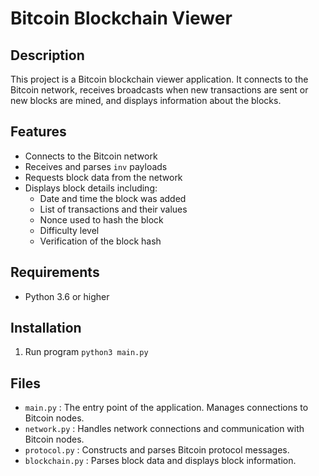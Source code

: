# Bitcoin Blockchain Viewer

## Description
This project is a Bitcoin blockchain viewer application. It connects to the Bitcoin network, receives broadcasts when new transactions are sent or new blocks are mined, and displays information about the blocks.

## Features
- Connects to the Bitcoin network
- Receives and parses `inv` payloads
- Requests block data from the network
- Displays block details including:
  - Date and time the block was added
  - List of transactions and their values
  - Nonce used to hash the block
  - Difficulty level
  - Verification of the block hash

## Requirements
- Python 3.6 or higher

## Installation
1. Run program
   `python3 main.py`

## Files
- `main.py` : The entry point of the application. Manages connections to Bitcoin nodes.
- `network.py` : Handles network connections and communication with Bitcoin nodes.
- `protocol.py` : Constructs and parses Bitcoin protocol messages.
- `blockchain.py` : Parses block data and displays block information.



